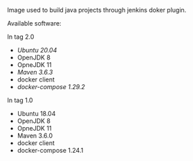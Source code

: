 Image used to build java projects through jenkins doker plugin.

Available software:



In tag 2.0
- *Ubuntu 20.04*
- OpenJDK 8
- OpneJDK 11
- *Maven 3.6.3*
- docker client
- *docker-compose 1.29.2*

In tag 1.0
- Ubuntu 18.04
- OpenJDK 8
- OpneJDK 11
- Maven 3.6.0
- docker client
- docker-compose 1.24.1